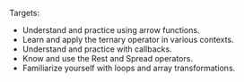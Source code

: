 Targets:
- Understand and practice using arrow functions.
- Learn and apply the ternary operator in various contexts.
- Understand and practice with callbacks.
- Know and use the Rest and Spread operators.
- Familiarize yourself with loops and array transformations.
